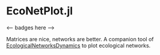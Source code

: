 # EcoNetPlot.jl

<-- badges here -->

Matrices are nice, networks are better.
A companion tool of [EcologicalNetworksDynamics](https://github.com/econetoolbox/EcologicalNetworksDynamics.jl) to plot ecological networks.
